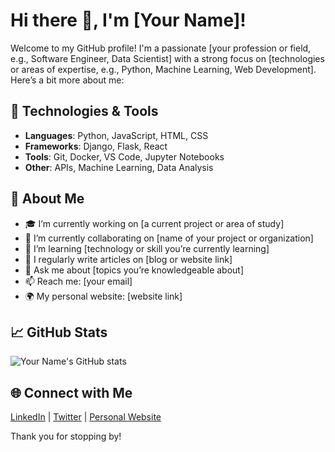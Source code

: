 # Hi there 👋, I'm [Your Name]!

Welcome to my GitHub profile! I'm a passionate [your profession or field, e.g., Software Engineer, Data Scientist] with a strong focus on [technologies or areas of expertise, e.g., Python, Machine Learning, Web Development]. Here’s a bit more about me:

## 🔧 Technologies & Tools
- **Languages**: Python, JavaScript, HTML, CSS
- **Frameworks**: Django, Flask, React
- **Tools**: Git, Docker, VS Code, Jupyter Notebooks
- **Other**: APIs, Machine Learning, Data Analysis

## 🚀 About Me
- 🎓 I’m currently working on [a current project or area of study]
- 💼 I’m currently collaborating on [name of your project or organization]
- 🌱 I’m learning [technology or skill you’re currently learning]
- 📝 I regularly write articles on [blog or website link]
- 💬 Ask me about [topics you’re knowledgeable about]
- 📫 Reach me: [your email]
- 🌍 My personal website: [website link]

## 📈 GitHub Stats
![Your Name's GitHub stats](https://github-readme-stats.vercel.app/api?username=disbonestudio&show_icons=true&theme=radical)

## 🌐 Connect with Me
[LinkedIn](https://www.linkedin.com/in/yourusername/) | [Twitter](https://twitter.com/yourusername) | [Personal Website](https://yourwebsite.com)

Thank you for stopping by!
